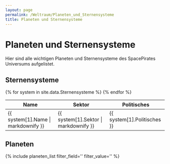 ```yaml
---
layout: page
permalink: /Weltraum/Planeten_und_Sternensysteme
title: Planeten und Sternensysteme
---
```


# Planeten und Sternensysteme

Hier sind alle wichtigen Planeten und Sternensysteme des SpacePirates Universums aufgelistet.

## Sternensysteme

<table>
<thead>
<tr><th>Name</th><th>Sektor</th><th>Politisches</th></tr>
</thead>
<tbody>
{% for system in site.data.Sternensysteme %}
    <tr><td>{{ system[1].Name | markdownify }}</td><td>{{ system[1].Sektor | markdownify }}</td><td>{{ system[1].Politisches }}</td></tr>
{% endfor %}
</tbody>
</table>

## Planeten

{% include planeten_list  filter_field='' filter_value='' %}
